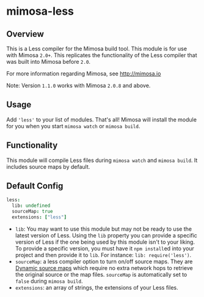 mimosa-less
===========

## Overview

This is a Less compiler for the Mimosa build tool. This module is for use with Mimosa `2.0+`.  This replicates the functionality of the Less compiler that was built into Mimosa before `2.0`.

For more information regarding Mimosa, see http://mimosa.io

Note: Version `1.1.0` works with Mimosa `2.0.8` and above.

## Usage

Add `'less'` to your list of modules.  That's all!  Mimosa will install the module for you when you start `mimosa watch` or `mimosa build`.

## Functionality

This module will compile Less files during `mimosa watch` and `mimosa build`.  It includes source maps by default.

## Default Config

```coffeescript
less:
  lib: undefined
  sourceMap: true
  extensions: ["less"]
```

* `lib`: You may want to use this module but may not be ready to use the latest version of Less. Using the `lib` property you can provide a specific version of Less if the one being used by this module isn't to your liking. To provide a specific version, you must have it `npm install`ed into your project and then provide it to `lib`. For instance: `lib: require('less')`.
* `sourceMap`: a less compiler option to turn on/off source maps. They are [Dynamic source maps](http://fitzgeraldnick.com/weblog/46/) which require no extra network hops to retrieve the original source or the map files. `sourceMap` is automatically set to `false` during `mimosa build`.
* `extensions`: an array of strings, the extensions of your Less files.
